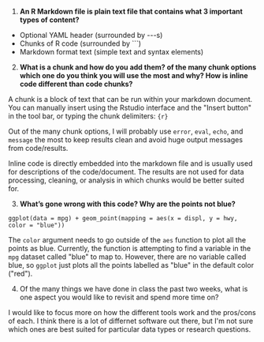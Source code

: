 1.  **An R Markdown file is plain text file that contains what 3 important types of content?**

-   Optional YAML header (surrounded by ---s)
-   Chunks of R code (surrounded by \`\`\`)
-   Markdown format text (simple text and syntax elements)

2.  **What is a chunk and how do you add them? of the many chunk options which one do you think you will use the most and why? How is inline code different than code chunks?** 

A chunk is a block of text that can be run within your markdown document. You can manually insert using the Rstudio interface and the "Insert button" in the tool bar, or typing the chunk delimiters: 
```{r}```

Out of the many chunk options, I will probably use `error`, `eval`, `echo`, and `message` the most to keep results clean and avoid huge output messages from code/results. 

Inline code is directly embedded into the markdown file and is usually used for descriptions of the code/document. The results are not used for data processing, cleaning, or analysis in which chunks would be better suited for. 

3.  **What’s gone wrong with this code? Why are the points not blue?**

`ggplot(data = mpg) + geom_point(mapping = aes(x = displ, y = hwy, color = "blue"))`

The `color` argument needs to go outside of the `aes` function to plot all the points as blue. Currently, the function is attempting to find a variable in the `mpg` dataset called "blue" to map to. However, there are no variable called blue, so `ggplot` just plots all the points labelled as "blue" in the default color ("red"). 


4. Of the many things we have done in class the past two weeks, what is one aspect you would like to revisit and spend more time on?

I would like to focus more on how the different tools work and the pros/cons of each. I think there is a lot of differnet software out there, but I'm not sure which ones are best suited for particular data types or research questions. 


